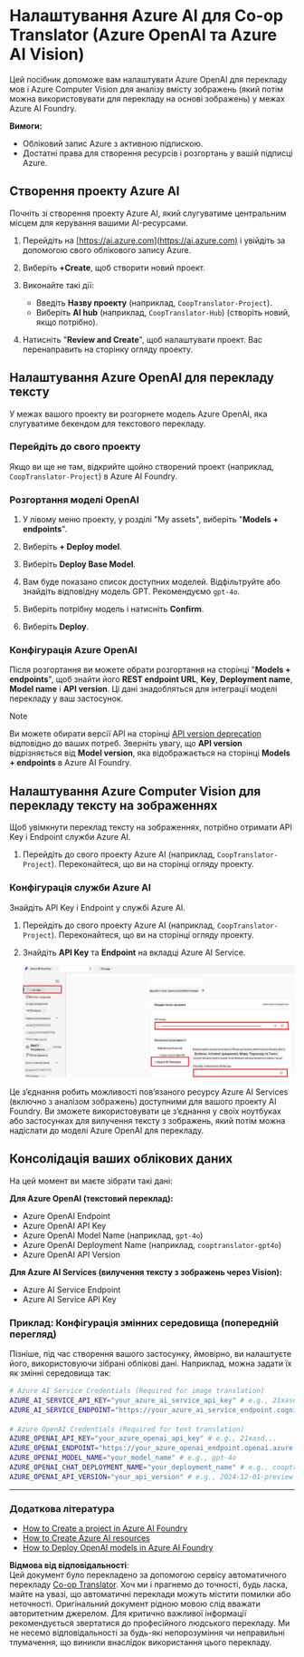 <!--
CO_OP_TRANSLATOR_METADATA:
{
  "original_hash": "b58d7c3cb4210697a073d20eb3064945",
  "translation_date": "2025-06-12T12:00:14+00:00",
  "source_file": "getting_started/set-up-azure-ai.md",
  "language_code": "uk"
}
-->
# Налаштування Azure AI для Co-op Translator (Azure OpenAI та Azure AI Vision)

Цей посібник допоможе вам налаштувати Azure OpenAI для перекладу мов і Azure Computer Vision для аналізу вмісту зображень (який потім можна використовувати для перекладу на основі зображень) у межах Azure AI Foundry.

**Вимоги:**
- Обліковий запис Azure з активною підпискою.
- Достатні права для створення ресурсів і розгортань у вашій підписці Azure.

## Створення проекту Azure AI

Почніть зі створення проекту Azure AI, який слугуватиме центральним місцем для керування вашими AI-ресурсами.

1. Перейдіть на [https://ai.azure.com](https://ai.azure.com) і увійдіть за допомогою свого облікового запису Azure.

1. Виберіть **+Create**, щоб створити новий проект.

1. Виконайте такі дії:
   - Введіть **Назву проекту** (наприклад, `CoopTranslator-Project`).
   - Виберіть **AI hub** (наприклад, `CoopTranslator-Hub`) (створіть новий, якщо потрібно).

1. Натисніть "**Review and Create**", щоб налаштувати проект. Вас перенаправить на сторінку огляду проекту.

## Налаштування Azure OpenAI для перекладу тексту

У межах вашого проекту ви розгорнете модель Azure OpenAI, яка слугуватиме бекендом для текстового перекладу.

### Перейдіть до свого проекту

Якщо ви ще не там, відкрийте щойно створений проект (наприклад, `CoopTranslator-Project`) в Azure AI Foundry.

### Розгортання моделі OpenAI

1. У лівому меню проекту, у розділі "My assets", виберіть "**Models + endpoints**".

1. Виберіть **+ Deploy model**.

1. Виберіть **Deploy Base Model**.

1. Вам буде показано список доступних моделей. Відфільтруйте або знайдіть відповідну модель GPT. Рекомендуємо `gpt-4o`.

1. Виберіть потрібну модель і натисніть **Confirm**.

1. Виберіть **Deploy**.

### Конфігурація Azure OpenAI

Після розгортання ви можете обрати розгортання на сторінці "**Models + endpoints**", щоб знайти його **REST endpoint URL**, **Key**, **Deployment name**, **Model name** і **API version**. Ці дані знадобляться для інтеграції моделі перекладу у ваш застосунок.

> [!NOTE]
> Ви можете обирати версії API на сторінці [API version deprecation](https://learn.microsoft.com/azure/ai-services/openai/api-version-deprecation) відповідно до ваших потреб. Зверніть увагу, що **API version** відрізняється від **Model version**, яка відображається на сторінці **Models + endpoints** в Azure AI Foundry.

## Налаштування Azure Computer Vision для перекладу тексту на зображеннях

Щоб увімкнути переклад тексту на зображеннях, потрібно отримати API Key і Endpoint служби Azure AI.

1. Перейдіть до свого проекту Azure AI (наприклад, `CoopTranslator-Project`). Переконайтеся, що ви на сторінці огляду проекту.

### Конфігурація служби Azure AI

Знайдіть API Key і Endpoint у службі Azure AI.

1. Перейдіть до свого проекту Azure AI (наприклад, `CoopTranslator-Project`). Переконайтеся, що ви на сторінці огляду проекту.

1. Знайдіть **API Key** та **Endpoint** на вкладці Azure AI Service.

    ![Find API Key and Endpoint](../../../translated_images/find-azure-ai-info.60f8299be786dd67e61e2c79b4b9ea1f7694e6c0923f17a90bc6abf9d5f1dbd7.uk.png)

Це з’єднання робить можливості пов’язаного ресурсу Azure AI Services (включно з аналізом зображень) доступними для вашого проекту AI Foundry. Ви зможете використовувати це з’єднання у своїх ноутбуках або застосунках для вилучення тексту з зображень, який потім можна надіслати до моделі Azure OpenAI для перекладу.

## Консолідація ваших облікових даних

На цей момент ви маєте зібрати такі дані:

**Для Azure OpenAI (текстовий переклад):**
- Azure OpenAI Endpoint
- Azure OpenAI API Key
- Azure OpenAI Model Name (наприклад, `gpt-4o`)
- Azure OpenAI Deployment Name (наприклад, `cooptranslator-gpt4o`)
- Azure OpenAI API Version

**Для Azure AI Services (вилучення тексту з зображень через Vision):**
- Azure AI Service Endpoint
- Azure AI Service API Key

### Приклад: Конфігурація змінних середовища (попередній перегляд)

Пізніше, під час створення вашого застосунку, ймовірно, ви налаштуєте його, використовуючи зібрані облікові дані. Наприклад, можна задати їх як змінні середовища так:

```bash
# Azure AI Service Credentials (Required for image translation)
AZURE_AI_SERVICE_API_KEY="your_azure_ai_service_api_key" # e.g., 21xasd...
AZURE_AI_SERVICE_ENDPOINT="https://your_azure_ai_service_endpoint.cognitiveservices.azure.com/"

# Azure OpenAI Credentials (Required for text translation)
AZURE_OPENAI_API_KEY="your_azure_openai_api_key" # e.g., 21xasd...
AZURE_OPENAI_ENDPOINT="https://your_azure_openai_endpoint.openai.azure.com/"
AZURE_OPENAI_MODEL_NAME="your_model_name" # e.g., gpt-4o
AZURE_OPENAI_CHAT_DEPLOYMENT_NAME="your_deployment_name" # e.g., cooptranslator-gpt4o
AZURE_OPENAI_API_VERSION="your_api_version" # e.g., 2024-12-01-preview
```

---

### Додаткова література

- [How to Create a project in Azure AI Foundry](https://learn.microsoft.com/azure/ai-foundry/how-to/create-projects?tabs=ai-studio)
- [How to Create Azure AI resources](https://learn.microsoft.com/azure/ai-foundry/how-to/create-azure-ai-resource?tabs=portal)
- [How to Deploy OpenAI models in Azure AI Foundry](https://learn.microsoft.com/en-us/azure/ai-foundry/how-to/deploy-models-openai)

**Відмова від відповідальності**:  
Цей документ було перекладено за допомогою сервісу автоматичного перекладу [Co-op Translator](https://github.com/Azure/co-op-translator). Хоч ми і прагнемо до точності, будь ласка, майте на увазі, що автоматичні переклади можуть містити помилки або неточності. Оригінальний документ рідною мовою слід вважати авторитетним джерелом. Для критично важливої інформації рекомендується звертатися до професійного людського перекладу. Ми не несемо відповідальності за будь-які непорозуміння чи неправильні тлумачення, що виникли внаслідок використання цього перекладу.